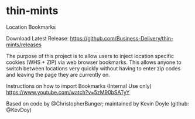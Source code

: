 # thin-mints
Location Bookmarks


Download Latest Release: https://github.com/Business-Delivery/thin-mints/releases


The purpose of this project is to allow users to inject location specific cookies (WHS + ZIP) via web browser bookmarks.
This allows anyone to switch between locations very quickly without having to enter zip codes and leaving the page they are currently on.

Instructions on how to import Bookmarks (Internal Use only) https://www.youtube.com/watch?v=5zM90bSATyY

Based on code by @ChristopherBunger; maintained by Kevin Doyle (github: @KevDoy)
